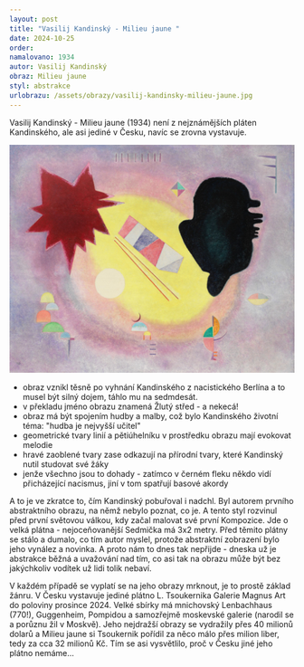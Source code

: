 ```yaml
---
layout: post
title: "Vasilij Kandinský - Milieu jaune "
date: 2024-10-25
order: 
namalovano: 1934
autor: Vasilij Kandinský
obraz: Milieu jaune
styl: abstrakce
urlobrazu: /assets/obrazy/vasilij-kandinsky-milieu-jaune.jpg
---
```


Vasilij Kandinský - Milieu jaune (1934) není z nejznámějších pláten Kandinského, ale asi jediné v Česku, navíc se zrovna vystavuje. 

![Vasilij Kandinský - Milieu jaune](/assets/obrazy/vasilij-kandinsky-milieu-jaune.jpg)

- obraz vznikl těsně po vyhnání Kandinského z nacistického Berlína a to musel být silný dojem, táhlo mu na sedmdesát.  
- v překladu jméno obrazu znamená Žlutý střed - a nekecá!
- obraz má být spojením hudby a malby, což bylo Kandinského životní téma: "hudba je nejvyšší učitel"
- geometrické tvary linií a pětiúhelníku v prostředku obrazu mají evokovat melodie
- hravé zaoblené tvary zase odkazují na přírodní tvary, které Kandinský nutil studovat své žáky
- jenže všechno jsou to dohady - zatímco v černém fleku někdo vidí přicházející nacismus, jiní v tom spatřují basové akordy

A to je ve zkratce to, čím Kandinský pobuřoval i nadchl. Byl autorem prvního abstraktního obrazu, na němž nebylo poznat, co je. A tento styl rozvinul před první světovou válkou, kdy začal malovat své první Kompozice. Jde o velká plátna - nejoceňovanější Sedmička má 3x2 metry. Před těmito plátny se stálo a dumalo, co tím autor myslel, protože abstraktní zobrazení bylo jeho vynález a novinka. A proto nám to dnes tak nepřijde - dneska už je abstrakce běžná a uvažování nad tím, co asi tak na obrazu může být bez jakýchkoliv vodítek už lidi tolik nebaví. 

V každém případě se vyplatí se na jeho obrazy mrknout, je to prostě základ žánru. V Česku vystavuje jediné plátno L. Tsoukernika Galerie Magnus Art do poloviny prosince 2024. Velké sbírky má mnichovský Lenbachhaus (770!), Guggenheim, Pompidou a samozřejmě moskevské galerie (narodil se a porůznu žil v Moskvě). Jeho nejdražší obrazy se vydražily přes 40 milionů dolarů a Milieu jaune si Tsoukernik pořídil za něco málo přes milion liber, tedy za cca 32 milionů Kč. Tím se asi vysvětlilo, proč v Česku jiné jeho plátno nemáme...  